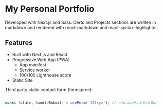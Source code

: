 # My Personal Portfolio

Developed with Next.js and Sass. Certs and Projects sections are written in markdown and rendered with react-markdown and react-syntax-highlighter.

## Features

- Built with Next.js and React
- Progressive Web App (PWA)
  - App manifest
  - Service worker
  - 100/100 Lighthouse score
- Static Site

Third party static contact form (formspree):

```js

const [state, handleSubmit] = useForm('123xyz'); // replaceWithYourOwn
